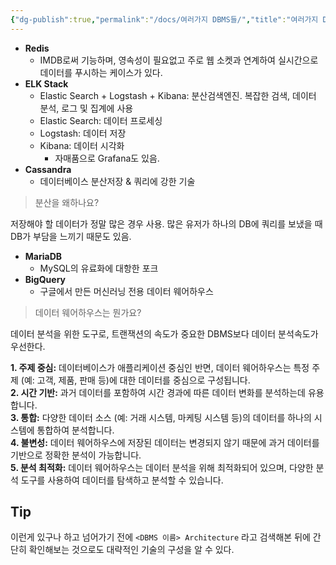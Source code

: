 ```yaml
---
{"dg-publish":true,"permalink":"/docs/여러가지 DBMS들/","title":"여러가지 DBMS들"}
---
```


- **Redis**
	- IMDB로써 기능하며, 영속성이 필요없고 주로 웹 소켓과 연계하여 실시간으로 데이터를 푸시하는 케이스가 있다.
- **ELK Stack**
	- Elastic Search + Logstash + Kibana: 분산검색엔진. 복잡한 검색, 데이터 분석, 로그 및 집계에 사용
	- Elastic Search: 데이터 프로세싱
	- Logstash: 데이터 저장
	- Kibana: 데이터 시각화
		- 자매품으로 Grafana도 있음.
- **Cassandra**
	- 데이터베이스 분산저장 & 쿼리에 강한 기술

> 분산을 왜하나요?

저장해야 할 데이터가 정말 많은 경우 사용. 많은 유저가 하나의 DB에 쿼리를 보냈을 때 DB가 부담을 느끼기 때문도 있음.

- **MariaDB**
	- MySQL의 유료화에 대항한 포크
- **BigQuery**
	- 구글에서 만든 머신러닝 전용 데이터 웨어하우스

> 데이터 웨어하우스는 뭔가요?

데이터 분석을 위한 도구로, 트랜잭션의 속도가 중요한 DBMS보다 데이터 분석속도가 우선한다. 

**1. 주제 중심:** 데이터베이스가 애플리케이션 중심인 반면, 데이터 웨어하우스는 특정 주제 (예: 고객, 제품, 판매 등)에 대한 데이터를 중심으로 구성됩니다.  
**2. 시간 기반:** 과거 데이터를 포함하여 시간 경과에 따른 데이터 변화를 분석하는데 유용합니다.  
**3. 통합:** 다양한 데이터 소스 (예: 거래 시스템, 마케팅 시스템 등)의 데이터를 하나의 시스템에 통합하여 분석합니다.  
**4. 불변성:** 데이터 웨어하우스에 저장된 데이터는 변경되지 않기 때문에 과거 데이터를 기반으로 정확한 분석이 가능합니다.  
**5. 분석 최적화:** 데이터 웨어하우스는 데이터 분석을 위해 최적화되어 있으며, 다양한 분석 도구를 사용하여 데이터를 탐색하고 분석할 수 있습니다.

## Tip

이런게 있구나 하고 넘어가기 전에 `<DBMS 이름> Architecture` 라고 검색해본 뒤에 간단히 확인해보는 것으로도 대략적인 기술의 구성을 알 수 있다.
